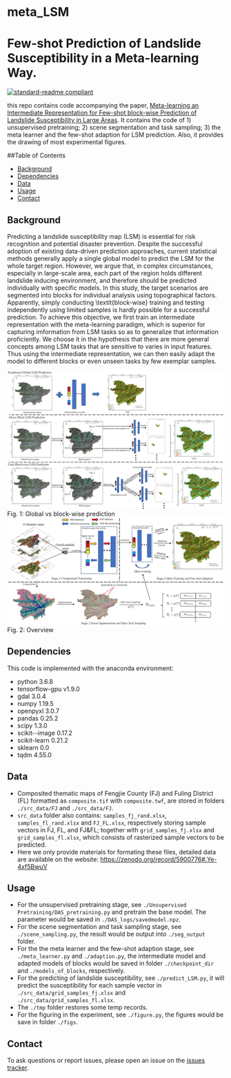 # meta_LSM
# Few-shot Prediction of Landslide Susceptibility in a Meta-learning Way.

[![standard-readme compliant](https://img.shields.io/badge/readme%20style-standard-brightgreen.svg?style=flat-square)](https://github.com/RichardLitt/standard-readme)

this repo contains code accompanying the paper, [Meta-learning an Intermediate Representation for Few-shot block-wise Prediction of Landslide Susceptibility in Large Areas](https://www.sciencedirect.com/science/article/pii/S1569843222000097). It contains the code of 1) unsupervised pretraining; 2) scene segmentation and task sampling; 3) the meta learner and the few-shot adaption for LSM prediction. Also, it provides the drawing of most experimental figures.

##Table of Contents

- [Background](#background)
- [Dependencies](#dependencies)
- [Data](#data)
- [Usage](#usage)
- [Contact](#contact)


## Background
Predicting a landslide susceptibility map (LSM) is essential for risk recognition and potential disaster prevention. Despite the successful adoption of existing data-driven prediction approaches, current statistical methods generally apply a single global model to predict the LSM for the whole target region. However, we argue that, in complex circumstances, especially in large-scale area, each part of the region holds different landslide inducing environment, and therefore should be predicted individually with specific models. In this study, the target scenarios are segmented into blocks for individual analysis using topographical factors. Apparently, simply conducting \textit{block-wise} training and testing independently using limited samples is hardly possible for a successful prediction. To achieve this objective, we first train an intermediate representation with the meta-learning paradigm, which is superior for capturing imformation from LSM tasks so as to generalize that information proficiently.  We choose it in the hypothesis that there are more general concepts among LSM tasks that are sensitive to varies in input features.  Thus using the intermediate representation, we can then easily adapt the model to different blocks or even unseen tasks by few exemplar samples.

<img src="figs/global_vs_local.jpg" width="800px" hight="800px"/> 
​         Fig. 1: Global vs block-wise prediction

<img src="figs/overview.jpg" width="800px" hight="800px"/> 
		Fig. 2: Overview

## Dependencies

This code is implemented with the anaconda environment:
* python 3.6.8
* tensorflow-gpu v1.9.0
* gdal 3.0.4
* numpy 1.19.5
* openpyxl 3.0.7
* pandas 0.25.2
* scipy 1.3.0
* scikit--image 0.17.2
* scikit-learn 0.21.2
* sklearn 0.0
* tqdm 4.55.0

## Data

* Composited thematic maps of Fengjie County (FJ) and Fuling District (FL) formatted as `composite.tif` with `composite.twf`, are stored in folders `./src_data/FJ` and `./src_data/FJ`. 
* `src_data` folder also contains: `samples_fj_rand.xlsx`, `samples_fl_rand.xlsx` and `FJ_FL.xlsx`, respectively storing sample vectors in FJ, FL, and FJ&FL;
together with `grid_samples_fj.xlsx` and `grid_samples_fl.xlsx`, which consists of rasterized sample vectors to be predicted.
* Here we only provide materials for formating these files, detailed data are available on the website: https://zenodo.org/record/5900776#.Ye-4xf5BwuV


## Usage

* For the unsupervised pretraining stage, see `./Unsupervised Pretraining/DAS_pretraining.py` and pretrain the base model. The parameter would be saved in `./DAS_logs/savedmodel.npz`.
* For the scene segmentation and task sampling stage, see `./scene_sampling.py`, the result would be output into `./seg_output` folder.
* For the the meta learner and the few-shot adaption stage, see `./meta_learner.py` and `./adaption.py`, the intermediate model and adapted models of blocks would be saved in folder `./checkpoint_dir` and `./models_of_blocks`, respectively.
* For the predicting of landslide susceptibility, see `./predict_LSM.py`, it will predict the susceptibility for each sample vector in `./src_data/grid_samples_fj.xlsx` and `./src_data/grid_samples_fl.xlsx`.
* The `./tmp` folder restores some temp records.
* For the figuring in the experiment, see `./figure.py`, the figures would be save in folder `./figs`.


## Contact
To ask questions or report issues, please open an issue on the [issues tracker](https://github.com/Young-Excavator/meta_LSM/issues).

